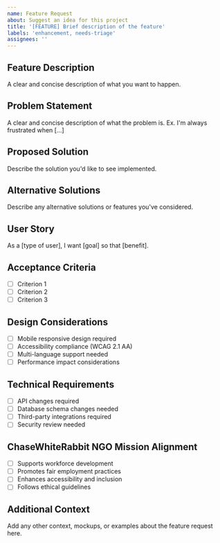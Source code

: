 ```yaml
---
name: Feature Request
about: Suggest an idea for this project
title: '[FEATURE] Brief description of the feature'
labels: 'enhancement, needs-triage'
assignees: ''
---
```


## Feature Description
A clear and concise description of what you want to happen.

## Problem Statement
A clear and concise description of what the problem is. Ex. I'm always frustrated when [...]

## Proposed Solution
Describe the solution you'd like to see implemented.

## Alternative Solutions
Describe any alternative solutions or features you've considered.

## User Story
As a [type of user], I want [goal] so that [benefit].

## Acceptance Criteria
- [ ] Criterion 1
- [ ] Criterion 2
- [ ] Criterion 3

## Design Considerations
- [ ] Mobile responsive design required
- [ ] Accessibility compliance (WCAG 2.1 AA)
- [ ] Multi-language support needed
- [ ] Performance impact considerations

## Technical Requirements
- [ ] API changes required
- [ ] Database schema changes needed
- [ ] Third-party integrations required
- [ ] Security review needed

## ChaseWhiteRabbit NGO Mission Alignment
- [ ] Supports workforce development
- [ ] Promotes fair employment practices
- [ ] Enhances accessibility and inclusion
- [ ] Follows ethical guidelines

## Additional Context
Add any other context, mockups, or examples about the feature request here.
